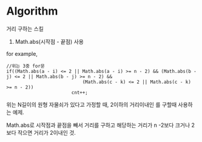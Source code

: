 # Algorithm

거리 구하는 스킬

1. Math.abs(시작점 - 끝점) 사용

for example,

```
//위는 3중 for문
if((Math.abs(a - i) <= 2 || Math.abs(a - i) >= n - 2) && (Math.abs(b - j) <= 2 || Math.abs(b - j) >= n - 2) &&
                            (Math.abs(c - k) <= 2 || Math.abs(c - k) >= n - 2))
                        cnt++;

```

위는 N길이의 원형 자물쇠가 있다고 가정할 때, 2이하의 거리이내인 를 구할때 사용하는 예제.

Math.abs로 시작점과 끝점을 빼서 거리를 구하고
해당하는 거리가 n -2보다 크거나 2보다 작으면 거리가 2이내인 것.
